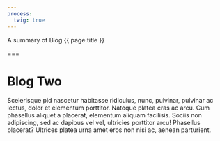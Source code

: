 ```yaml
---
process:
  twig: true
---
```


A summary of Blog {{ page.title }}

===

# Blog Two
Scelerisque pid nascetur habitasse ridiculus, nunc, pulvinar, pulvinar ac lectus, dolor et elementum porttitor. Natoque platea cras ac arcu. Cum phasellus aliquet a placerat, elementum aliquam facilisis. Sociis non adipiscing, sed ac dapibus vel vel, ultricies porttitor arcu! Phasellus placerat? Ultrices platea urna amet eros non nisi ac, aenean parturient.

